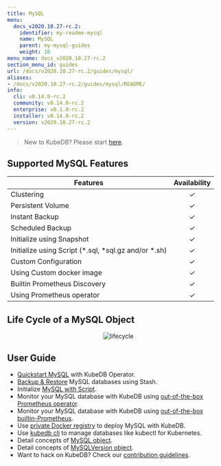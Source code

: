 ```yaml
---
title: MySQL
menu:
  docs_v2020.10.27-rc.2:
    identifier: my-readme-mysql
    name: MySQL
    parent: my-mysql-guides
    weight: 10
menu_name: docs_v2020.10.27-rc.2
section_menu_id: guides
url: /docs/v2020.10.27-rc.2/guides/mysql/
aliases:
- /docs/v2020.10.27-rc.2/guides/mysql/README/
info:
  cli: v0.14.0-rc.2
  community: v0.14.0-rc.2
  enterprise: v0.1.0-rc.2
  installer: v0.14.0-rc.2
  version: v2020.10.27-rc.2
---
```


> New to KubeDB? Please start [here](/docs/v2020.10.27-rc.2/README).

## Supported MySQL Features

| Features                                                | Availability |
| ------------------------------------------------------- | :----------: |
| Clustering                                              |   &#10003;   |
| Persistent Volume                                       |   &#10003;   |
| Instant Backup                                          |   &#10003;   |
| Scheduled Backup                                        |   &#10003;   |
| Initialize using Snapshot                               |   &#10003;   |
| Initialize using Script (\*.sql, \*sql.gz and/or \*.sh) |   &#10003;   |
| Custom Configuration                                    |   &#10003;   |
| Using Custom docker image                               |   &#10003;   |
| Builtin Prometheus Discovery                            |   &#10003;   |
| Using Prometheus operator                               |   &#10003;   |

## Life Cycle of a MySQL Object

<p align="center">
  <img alt="lifecycle"  src="/docs/v2020.10.27-rc.2/images/mysql/mysql-lifecycle.png" >
</p>

## User Guide

- [Quickstart MySQL](/docs/v2020.10.27-rc.2/guides/mysql/quickstart/quickstart) with KubeDB Operator.
- [Backup & Restore](/docs/v2020.10.27-rc.2/guides/mysql/backup/stash) MySQL databases using Stash.
- Initialize [MySQL with Script](/docs/v2020.10.27-rc.2/guides/mysql/initialization/using-script).
- Monitor your MySQL database with KubeDB using [out-of-the-box Prometheus operator](/docs/v2020.10.27-rc.2/guides/mysql/monitoring/using-prometheus-operator).
- Monitor your MySQL database with KubeDB using [out-of-the-box builtin-Prometheus](/docs/v2020.10.27-rc.2/guides/mysql/monitoring/using-builtin-prometheus).
- Use [private Docker registry](/docs/v2020.10.27-rc.2/guides/mysql/private-registry/using-private-registry) to deploy MySQL with KubeDB.
- Use [kubedb cli](/docs/v2020.10.27-rc.2/guides/mysql/cli/cli) to manage databases like kubectl for Kubernetes.
- Detail concepts of [MySQL object](/docs/v2020.10.27-rc.2/guides/mysql/concepts/mysql).
- Detail concepts of [MySQLVersion object](/docs/v2020.10.27-rc.2/guides/mysql/concepts/catalog).
- Want to hack on KubeDB? Check our [contribution guidelines](/docs/v2020.10.27-rc.2/CONTRIBUTING).
